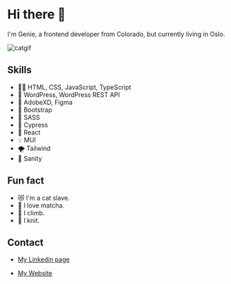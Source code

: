 # Hi there 👋

I'm Genie, a frontend developer from Colorado, but currently living in Oslo.

![catgif](https://user-images.githubusercontent.com/100139381/206691344-00b4feff-1d16-451c-8cfb-fd5fcebdcbef.gif)

## Skills
- 👨‍💻 HTML, CSS, JavaScript, TypeScript
- :crystal_ball: WordPress, WordPress REST API
- :candy: AdobeXD, Figma
- 🥾 Bootstrap
- 💅 SASS
- 🧪 Cypress
- 🧬 React
- 💡 MUI
- 🌪️ Tailwind
- 🧠 Sanity

## Fun fact
- :heart_eyes_cat: I'm a cat slave.
- :tea: I love matcha.
- :mount_fuji: I climb.
- 🧶 I knit.


## Contact
- [My Linkedin page](https://www.linkedin.com/in/genieprinyanut)

- [My Website](https://genieprinyanut.netlify.app/)



<!--
**GeniePrinie/GeniePrinie** is a ✨ _special_ ✨ repository because its `README.md` (this file) appears on your GitHub profile.

Here are some ideas to get you started:

- 🔭 I’m currently working on ...
- 🌱 I’m currently learning ...
- 👯 I’m looking to collaborate on ...
- 🤔 I’m looking for help with ...
- 💬 Ask me about ...
- 📫 How to reach me: ...
- 😄 Pronouns: ...
- ⚡ Fun fact: ...
-->
